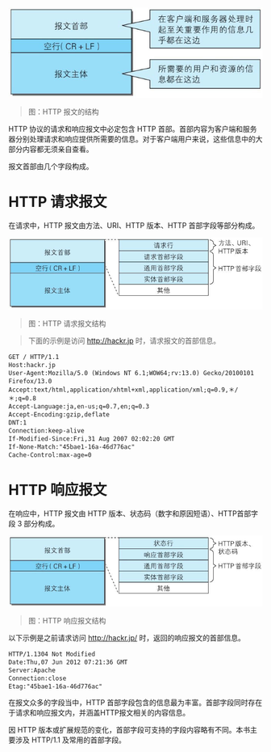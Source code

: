 ![img](./assets/01.png)
> 图：HTTP 报文的结构

HTTP 协议的请求和响应报文中必定包含 HTTP 首部。首部内容为客户端和服务器分别处理请求和响应提供所需要的信息。对于客户端用户来说，这些信息中的大部分内容都无须亲自查看。

报文首部由几个字段构成。










# HTTP 请求报文

在请求中，HTTP 报文由方法、URI、HTTP 版本、HTTP 首部字段等部分构成。

![img](./assets/02.png)
> 图：HTTP 请求报文结构

> 下面的示例是访问 http://hackr.jp 时，请求报文的首部信息。

```http
GET / HTTP/1.1
Host:hackr.jp
User-Agent:Mozilla/5.0 (Windows NT 6.1;WOW64;rv:13.0) Gecko/20100101 Firefox/13.0
Accept:text/html,application/xhtml+xml,application/xml;q=0.9,＊/＊;q=0.8
Accept-Language:ja,en-us;q=0.7,en;q=0.3
Accept-Encoding:gzip,deflate
DNT:1
Connection:keep-alive
If-Modified-Since:Fri,31 Aug 2007 02:02:20 GMT
If-None-Match:"45bae1-16a-46d776ac"
Cache-Control:max-age=0
```










# HTTP 响应报文

在响应中，HTTP 报文由 HTTP 版本、状态码（数字和原因短语）、HTTP首部字段 3 部分构成。

![img](./assets/03.png)
> 图：HTTP 响应报文结构

以下示例是之前请求访问 http://hackr.jp/ 时，返回的响应报文的首部信息。

```http
HTTP/1.1304 Not Modified
Date:Thu,07 Jun 2012 07:21:36 GMT
Server:Apache
Connection:close
Etag:"45bae1-16a-46d776ac"
```

在报文众多的字段当中，HTTP 首部字段包含的信息最为丰富。首部字段同时存在于请求和响应报文内，并涵盖HTTP报文相关的内容信息。

因 HTTP 版本或扩展规范的变化，首部字段可支持的字段内容略有不同。本书主要涉及 HTTP/1.1 及常用的首部字段。
